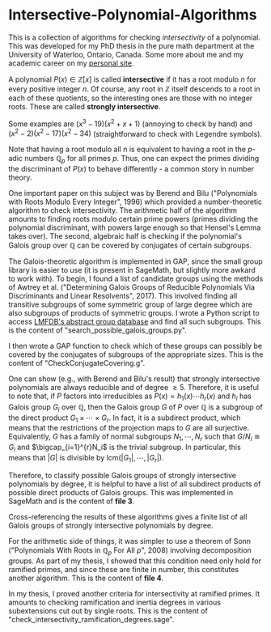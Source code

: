 # Intersective-Polynomial-Algorithms

This is a collection of algorithms for checking *intersectivity* of a polynomial. This was developed for my PhD thesis in the pure math department at the University of Waterloo, Ontario, Canada. Some more about me and my academic career on my [personal site](https://sites.google.com/view/nicbanks/home).

A polynomial $P(x)\in\mathbb{Z}[x]$ is called **intersective** if it has a root modulo $n$ for every positive integer $n$. Of course, any root in $\mathbb{Z}$ itself descends to a root in each of these quotients, so the interesting ones are those with no integer roots. These are called **strongly intersective**.

Some examples are $(x^3-19)(x^2+x+1)$ (annoying to check by hand) and $(x^2-2)(x^2-17)(x^2-34)$ (straightforward to check with Legendre symbols).

Note that having a root modulo all n is equivalent to having a root in the $p$-adic numbers $\mathbb{Q}_p$ for all primes $p$. Thus, one can expect the primes dividing the discriminant of $P(x)$ to behave differently - a common story in number theory.

One important paper on this subject was by Berend and Bilu ("Polynomials with Roots Modulo Every Integer", 1996) which provided a number-theoretic algorithm to check intersectivity. The arithmetic half of the algorithm amounts to finding roots modulo certain prime powers (primes dividing the polynomial discriminant, with powers large enough so that Hensel's Lemma takes over). The second, algebraic half is checking if the polynomial's Galois group over $\mathbb{Q}$ can be covered by conjugates of certain subgroups.

The Galois-theoretic algorithm is implemented in GAP, since the small group library is easier to use (it is present in SageMath, but slightly more awkard to work with). To begin, I found a list of candidate groups using the methods of Awtrey et al. ("Determining Galois Groups of Reducible Polynomials Via Discriminants and Linear Resolvents", 2017). This involved finding all transitive subgroups of some symmetric group of large degree which are also subgroups of products of symmetric groups. I wrote a Python script to access [LMFDB's abstract group database](https://beta.lmfdb.org/Groups/Abstract/) and find all such subgroups. This is the content of "search_possible_galois_groups.py".

I then wrote a GAP function to check which of these groups can possibly be covered by the conjugates of subgroups of the appropriate sizes. This is the content of "CheckConjugateCovering.g".

One can show (e.g., with Berend and Bilu's result) that strongly intersective polynomials are always reducible and of degree $\geq 5$. Therefore, it is useful to note that, if $P$ factors into irreducibles as $P(x)=h_1(x)\cdots h_r(x)$ and $h_i$ has Galois group $G_i$ over $\mathbb{Q}$, then the Galois group $G$ of $P$ over $\mathbb{Q}$ is a subgroup of the direct product $G_1\times\cdots\times G_r$. In fact, it is a subdirect product, which means that the restrictions of the projection maps to $G$ are all surjective. Equivalently, $G$ has a family of normal subgroups $N_1,\cdots,N_r$ such that $G/N_i\cong G_i$ and $\bigcap_{i=1}^{r}N_i$ is the trivial subgroup. In particular, this means that $|G|$ is divisible by $\mathrm{lcm}(|G_1|,\cdots,|G_r|)$.

Therefore, to classify possible Galois groups of strongly intersective polynomials by degree, it is helpful to have a list of all subdirect products of possible direct products of Galois groups. This was implemented in SageMath and is the content of **file 3**.

Cross-referencing the results of these algorithms gives a finite list of all Galois groups of strongly intersective polynomials by degree.

For the arithmetic side of things, it was simpler to use a theorem of Sonn ("Polynomials With Roots in $\mathbb{Q}_p$ For All $p$", 2008) involving decomposition groups. As part of my thesis, I showed that this condition need only hold for ramified primes, and since these are finite in number, this constitutes another algorithm. This is the content of **file 4**.

In my thesis, I proved another criteria for intersectivity at ramified primes. It amounts to checking ramification and inertia degrees in various subextensions cut out by single roots. This is the content of "check_intersectivity_ramification_degrees.sage".